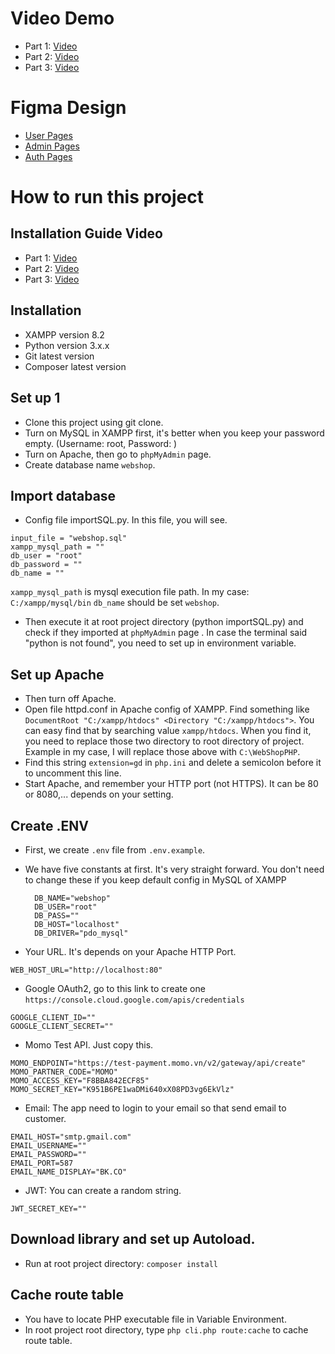# Video Demo
- Part 1: [Video](https://youtu.be/5BpqK1OojhU)
- Part 2: [Video](https://youtu.be/zoQUSrnw7qU)
- Part 3: [Video](https://youtu.be/NmNIPrOi2Q0)


# Figma Design
- [User Pages](https://www.figma.com/design/WODTtcywtbgvfuzAwmd2iM/E-commerce-Website-Template-(Freebie)-(Community)?node-id=35-740&node-type=frame&t=SJUYJyWysxygRbV3-0)
- [Admin Pages](https://www.figma.com/design/Mh1T28FboLOfH7G6y18EQy/BankDash---Dashboard-UI-Kit---Admin-Template-Dashboard---Admin-Dashboard-(Community)?node-id=0-1&node-type=canvas&t=Rp7bfVyYpO4D3MAV-0)
- [Auth Pages](https://www.figma.com/design/T2ZDdG49DDs84t1zQhVH9e/Login-Page-Perfect-UI-(Freebie)-(Community)?node-id=8-2&node-type=canvas&t=H006bWqCuyjbcCTz-0)



# How to run this project


## Installation Guide Video
- Part 1: [Video](https://youtu.be/ZSDCkz0vZ0U)
- Part 2: [Video](https://youtu.be/MWiZQ4fh12k)
- Part 3: [Video](https://youtu.be/_ht08Qp5QDs)


## Installation
- XAMPP version 8.2 
- Python version 3.x.x 
- Git latest version
- Composer latest version

## Set up 1
- Clone this project using git clone.
- Turn on MySQL in XAMPP first, it's better when you keep your password empty. (Username: root, Password: )
- Turn on Apache, then go to `phpMyAdmin` page.
- Create database name `webshop`.


## Import database
- Config file importSQL.py. In this file, you will see.
```
input_file = "webshop.sql"
xampp_mysql_path = "" 
db_user = "root"  
db_password = ""  
db_name = ""
```
`xampp_mysql_path` is mysql execution file path. In my case: `C:/xampp/mysql/bin`
`db_name` should be set `webshop`.
- Then execute it at root project directory (python importSQL.py) and check if they imported at `phpMyAdmin` page . In case the terminal said "python is not found", you need to set up in environment variable.

## Set up Apache
- Then turn off Apache.
- Open file httpd.conf in Apache config of XAMPP. Find something like `DocumentRoot "C:/xampp/htdocs" <Directory "C:/xampp/htdocs">`. You can easy find that by searching value `xampp/htdocs`. When you find it, you need to replace those two directory to root directory of project. Example in my case, I will replace those above with `C:\WebShopPHP`.
- Find this string `extension=gd` in `php.ini` and delete a semicolon before it to uncomment this line.
- Start Apache, and remember your HTTP port (not HTTPS). It can be 80 or 8080,... depends on your setting.


## Create .ENV
- First, we create `.env` file from `.env.example`.
- We have five constants at first. It's very straight forward. You don't need to change these if you keep default config in MySQL of XAMPP
   ```
     DB_NAME="webshop"
     DB_USER="root"
     DB_PASS=""
     DB_HOST="localhost"
     DB_DRIVER="pdo_mysql"
     ```

- Your URL. It's depends on your Apache HTTP Port.
```
WEB_HOST_URL="http://localhost:80"
  ```

- Google OAuth2, go to this link to create one `https://console.cloud.google.com/apis/credentials`
```
GOOGLE_CLIENT_ID=""
GOOGLE_CLIENT_SECRET=""
``` 

- Momo Test API. Just copy this.
```
MOMO_ENDPOINT="https://test-payment.momo.vn/v2/gateway/api/create"
MOMO_PARTNER_CODE="MOMO"
MOMO_ACCESS_KEY="F8BBA842ECF85"
MOMO_SECRET_KEY="K951B6PE1waDMi640xX08PD3vg6EkVlz"
```

- Email: The app need to login to your email so that send email to customer. 
```
EMAIL_HOST="smtp.gmail.com"
EMAIL_USERNAME=""
EMAIL_PASSWORD=""
EMAIL_PORT=587
EMAIL_NAME_DISPLAY="BK.CO"
```

- JWT: You can create a random string.
```
JWT_SECRET_KEY=""
```

## Download library and set up Autoload.
- Run at root project directory: `composer install`

## Cache route table
- You have to locate PHP executable file in Variable Environment.
- In root project root directory, type `php cli.php route:cache` to cache route table.






